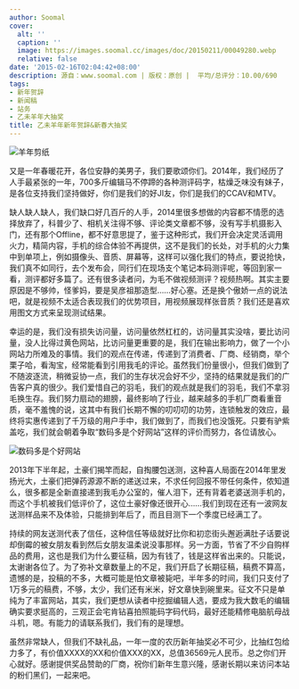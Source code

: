 ```yaml
---
author: Soomal
cover:
  alt: ''
  caption: ''
  image: https://images.soomal.cc/images/doc/20150211/00049280.webp
  relative: false
date: '2015-02-16T02:04:42+08:00'
description: 源自：www.soomal.com | 版权：原创 |  平均/总评分：10.00/690
tags:
- 新年贺辞
- 新闻稿
- 站务
- 乙未羊年大抽奖
title: 乙未羊年新年贺辞&新春大抽奖
---
```


![羊年剪纸](https://images.soomal.cc/images/doc/20150211/00049280_01.webp)



又是一年春暖花开，各位安静的美男子，我们要歌颂你们。2014年，我们经历了人手最紧张的一年，700多斤编辑马不停蹄的各种测评码字，枯燥乏味没有妹子，是各位支持我们坚持做好，你们是我们的好JI友，你们是我们的CCAV和MTV。

缺人缺人缺人，我们缺口好几百斤的人手，2014里很多想做的内容都不情愿的选择放弃了，科普少了、相机关注得不够、评论类文章都不够，没有写手机摄影入门，还有那个Offline，都不好意思提了，鉴于这种形式，我们开会决定灵活调用火力，精简内容，手机的综合体验不再提供，这不是我们的长处，对手机的火力集中到单项上，例如摄像头、音质、屏幕等，这样可以强化我们的特点，要说抢快，我们真不如同行，去个发布会，同行们在现场支个笔记本码测评呢，等回到家一看，测评都好多篇了。还有很多读者问，为毛不做视频测评？视频热啊。其实主要原因是不够帅，怪爹妈，要是吴彦祖那造型……好心塞。还是换个傲娇一点的说法吧，就是视频不太适合表现我们的优势项目，用视频展现样张音质？我们还是喜欢用图文方式来呈现测试结果。
 
幸运的是，我们没有损失访问量，访问量依然杠杠的，访问量其实没啥，要比访问量，没人比得过黄色网站，比访问量更重要的是，我们在输出影响力，做了一个小网站力所难及的事情。我们的观点在传递，传递到了消费者、厂商、经销商，举个栗子哈，看淘宝，经常能看到引用我毛的评论。虽然我们份量很小，但我们做到了不随波逐流，稍微妥协一点，我们的生存状况会好不少，坚持的结果就是我们的广告客户真的很少。我们爱惜自己的羽毛，我们的观点就是我们的羽毛，我们不拿羽毛换生存。我们努力扇动的翅膀，最终影响了行业，越来越多的手机厂商看重音质，毫不羞愧的说，这其中有我们长期不懈的叨叨叨的功劳，连锁触发的效应，最终将实惠传递到了千万级的用户手中，我们做到了，而我们也没饿死。只要有驴紫盖吃，我们就会朝着争取“数码多是个好网站”这样的评价而努力，各位请放心。

![数码多是个好网站](https://images.soomal.cc/images/doc/20150216/00049307.webp)




2013年下半年起，土豪们揭竿而起，自掏腰包送测，这种喜人局面在2014年里发扬光大，土豪们把弹药源源不断的递送过来，不求任何回报不带任何条件，侬知道么，很多都是全新直接递到我毛办公室的，催人泪下，还有背着老婆送测手机的，而这个手机被我们低评价了，这位土豪好像还很开心……我们到现在还有一波网友送测样品来不及体验，只能排到年后了，而且目测下一个季度已经满工了。

持续的网友送测代表了信任，这种信任等级就好比你和初恋街头邂逅满肚子话要说却倒霉的被女朋友看到然后女朋友温柔说没事那样。另一方面，节省了不少自购样品的费用，这也是我们为什么要征稿，因为有钱了，钱是这样省出来的。只能说，太谢谢各位了。为了弥补文章数量上的不足，我们开启了长期征稿，稿费不算高，遗憾的是，投稿的不多，大概可能是怕文章被毙吧，半年多的时间，我们只支付了1万多元的稿费，不够，太少，我们还有米米，好文章快到碗里来。征文不只是单纯为了丰富网站，其实，我们更想从读者中挖掘编辑人选，要成为我大数毛的编辑确实要求挺高的，三观正会宅肯钻喜拍照能码字码代码，最好还能精修电脑航母战斗机，嗯。有能力的请联系我们，我们有的是理想。

虽然非常缺人，但我们不缺礼品，一年一度的农历新年抽奖必不可少，比抽红包给力多了，有价值XXXX的XX和价值XXX的XX，总值36569元人民币。总之你们开心就好。感谢提供奖品赞助的厂商，祝你们新年生意兴隆，感谢长期以来访问本站的粉们黑们，一起来吧。